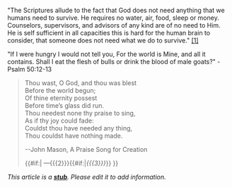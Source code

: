 "The Scriptures allude to the fact that God does not need anything
that we humans need to survive. He requires no water, air, food,
sleep or money. Counselors, supervisors, and advisors of any kind
are of no need to Him. He is self sufficient in all capacities this
is hard for the human brain to consider, that someone does not need
what we do to survive."
[[1]](http://www.free-dom.org/PraiseJesus/SelfSufficiency.htm)

"If I were hungry I would not tell you, For the world is Mine, and
all it contains. Shall I eat the flesh of bulls or drink the blood
of male goats?" -Psalm 50:12-13

> Thou wast, O God, and thou was blest  
> Before the world begun;  
> Of thine eternity possest  
> Before time’s glass did run.  
> Thou needest none thy praise to sing,  
> As if thy joy could fade:  
> Couldst thou have needed any thing,  
> Thou couldst have nothing made.  
>   
> --John Mason, A Praise Song for Creation
> 
> {{\#if:|
> —{{{2}}}{{\#if:|*{{{3}}}*}}
> }}

*This article is a **[stub](http://www.theopedia.com/Category:Theopedia_stubs "Category:Theopedia stubs")**. Please edit it to add information.*


